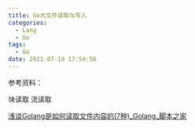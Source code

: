 ```yaml
---
title: Go大文件读取与写入
categories:
  - Lang
  - Go
tags:
  - Go
date: 2021-07-19 17:54:58
---
```




参考资料：

块读取 流读取

[浅谈Golang是如何读取文件内容的(7种)_Golang_脚本之家](http://www.zzvips.com/article/84113.html)



